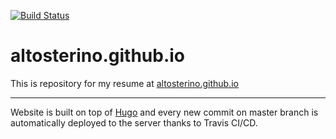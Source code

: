 [![Build Status](https://travis-ci.com/AlTosterino/altosterino-site.svg?branch=master)](https://travis-ci.com/AlTosterino/altosterino-site)
# altosterino.github.io
This is repository for my resume at [altosterino.github.io](https://altosterino.github.io)

---
Website is built on top of [Hugo](https://gohugo.io/) and every new commit on master branch is automatically deployed to the server thanks to Travis CI/CD.
